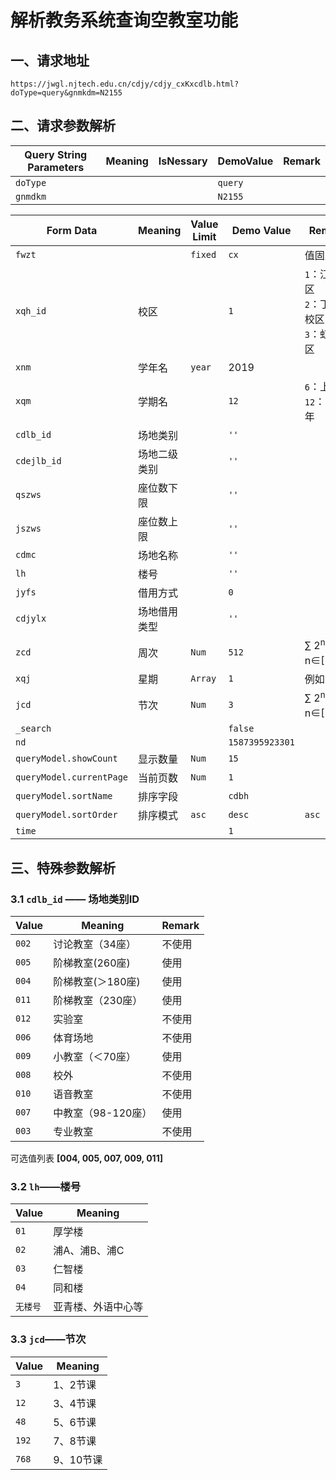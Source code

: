 # 解析教务系统查询空教室功能

## 一、请求地址

`https://jwgl.njtech.edu.cn/cdjy/cdjy_cxKxcdlb.html?doType=query&gnmkdm=N2155`

## 二、请求参数解析

| Query String Parameters | Meaning | IsNessary | DemoValue | Remark |
| ----------------------- | ------- | --------- | --------- | ------ |
| `doType`                |         |           | `query`   |        |
| `gnmdkm`                |         |           | `N2155`   |        |

| Form Data                | Meaning      | Value Limit    | Demo Value      | Remark                                              |
| ------------------------ | ------------ | -------------- | --------------- | --------------------------------------------------- |
| `fwzt`                   |              | `fixed`        | `cx`            | 值固定                                              |
| `xqh_id`                 | 校区         |   | `1`             | `1`：江浦校区<br/>`2`：丁家桥校区<br/>`3`：虹桥校区 |
| `xnm`                    | 学年名       | `year`         | 2019            |                                                     |
| `xqm`                    | 学期名       |   | `12`     | `6`：上半年<br>`12`：下半年                         |
| `cdlb_id`                | 场地类别     |                | `''`            |                                                     |
| `cdejlb_id`              | 场地二级类别 |                | `''`            |                                                     |
| `qszws`                  | 座位数下限   |                | `''`            |                                                     |
| `jszws`                  | 座位数上限   |                | `''`            |                                                     |
| `cdmc`                   | 场地名称     |                | `''`            |                                                     |
| `lh`                     | 楼号         |                | `''`            |                                                     |
| `jyfs`                   | 借用方式     |                | `0`             |                                                     |
| `cdjylx`                 | 场地借用类型 |                | `''`            |                                                     |
| `zcd`                    | 周次         | `Num`          | `512`           | ∑ 2<sup>n-1</sup>，n∈[1,7]                          |
| `xqj`                    | 星期         | `Array`        | `1`             | 例如：1,2                                           |
| `jcd`                    | 节次         | `Num`          | `3`             | ∑ 2<sup>n-1</sup>，n∈[1,10]                         |
| `_search`                |              |                | `false`         |                                                     |
| `nd`                     |              |                | `1587395923301` |                                                     |
| `queryModel.showCount`   | 显示数量     | `Num`          | `15`            |                                                     |
| `queryModel.currentPage` | 当前页数     | `Num`          | `1`             |                                                     |
| `queryModel.sortName`    | 排序字段     |                | `cdbh`          |                                                     |
| `queryModel.sortOrder`   | 排序模式     | `asc` | `desc` | `asc`           | `asc`：升序<br>`desc`：降序                         |
| `time`                   |              |                | `1`             |                                                     |

## 三、特殊参数解析

### 3.1 `cdlb_id` —— 场地类别ID

| Value | Meaning            | Remark |
| ----- | ------------------ | ------ |
| `002` | 讨论教室（34座）   | 不使用 |
| `005` | 阶梯教室(260座)    | 使用   |
| `004` | 阶梯教室(＞180座)  | 使用   |
| `011` | 阶梯教室（230座）  | 使用   |
| `012` | 实验室             | 不使用 |
| `006` | 体育场地           | 不使用 |
| `009` | 小教室（＜70座）   | 使用   |
| `008` | 校外               | 不使用 |
| `010` | 语音教室           | 不使用 |
| `007` | 中教室（98-120座） | 使用   |
| `003` | 专业教室           | 不使用 |

可选值列表 **[004, 005, 007, 009, 011]**

### 3.2 `lh`——楼号

| Value    | Meaning            |
| -------- | ------------------ |
| `01`     | 厚学楼             |
| `02`     | 浦A、浦B、浦C      |
| `03`     | 仁智楼             |
| `04`     | 同和楼             |
| `无楼号` | 亚青楼、外语中心等 |

### 3.3 `jcd`——节次

| Value | Meaning   |
| ----- | --------- |
| `3`   | 1、2节课  |
| `12`  | 3、4节课  |
| `48`  | 5、6节课  |
| `192` | 7、8节课  |
| `768` | 9、10节课 |